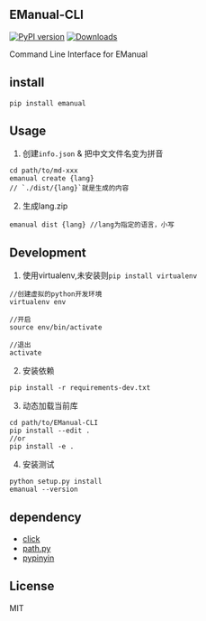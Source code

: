 EManual-CLI
-----------
[![PyPI version](https://badge.fury.io/py/emanual.svg)](http://badge.fury.io/py/emanual)
[![Downloads](https://pypip.in/download/emanual/badge.png)](https://pypi.python.org/pypi/emanual/)

Command Line Interface for EManual

install
-------
```shell
pip install emanual
```

Usage
-----

1. 创建`info.json` & 把中文文件名变为拼音
```shell
cd path/to/md-xxx
emanual create {lang}
// `./dist/{lang}`就是生成的内容
````

2. 生成lang.zip
```shell
emanual dist {lang} //lang为指定的语言，小写
```


Development
-----------

1. 使用virtualenv,未安装则`pip install virtualenv`
```shell
//创建虚拟的python开发环境
virtualenv env

//开启
source env/bin/activate

//退出
activate
```

2. 安装依赖
```
pip install -r requirements-dev.txt
```

3. 动态加载当前库
```shell
cd path/to/EManual-CLI
pip install --edit .
//or
pip install -e .
```

4. 安装测试
```shell
python setup.py install
emanual --version
```

dependency
--

- [click](https://github.com/mitsuhiko/click)
- [path.py](https://github.com/jaraco/path.py)
- [pypinyin](https://github.com/smallqiao/pypinyin)


License
-------

MIT
